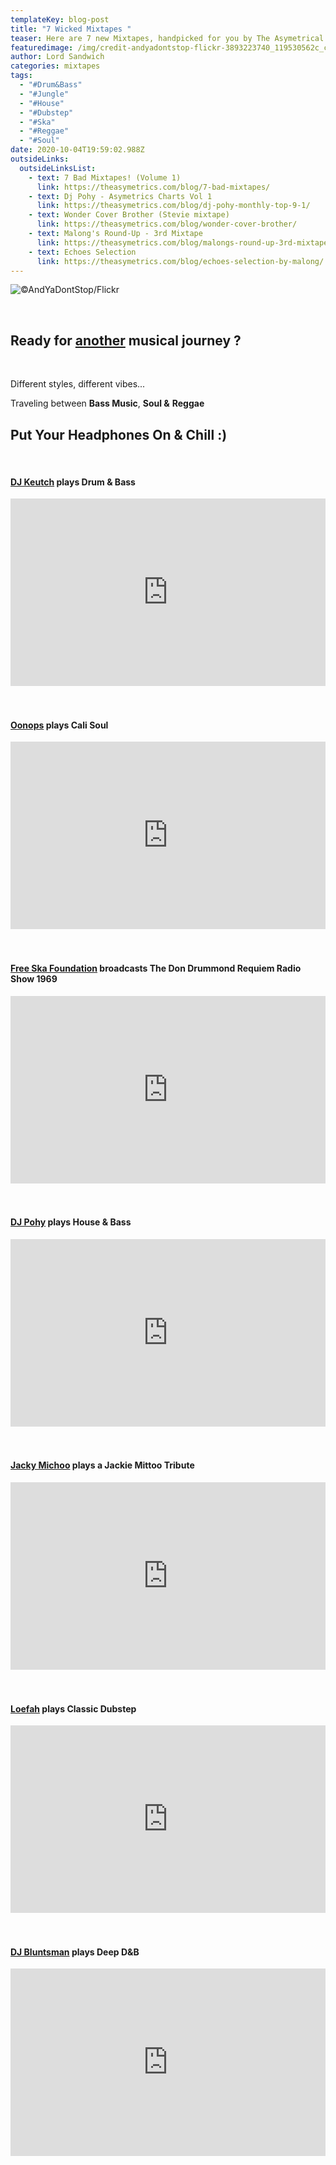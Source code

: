 ```yaml
---
templateKey: blog-post
title: "7 Wicked Mixtapes "
teaser: Here are 7 new Mixtapes, handpicked for you by The Asymetrical Team.
featuredimage: /img/credit-andyadontstop-flickr-3893223740_119530562c_c.jpg
author: Lord Sandwich
categories: mixtapes
tags:
  - "#Drum&Bass"
  - "#Jungle"
  - "#House"
  - "#Dubstep"
  - "#Ska"
  - "#Reggae"
  - "#Soul"
date: 2020-10-04T19:59:02.988Z
outsideLinks:
  outsideLinksList:
    - text: 7 Bad Mixtapes! (Volume 1)
      link: https://theasymetrics.com/blog/7-bad-mixtapes/
    - text: Dj Pohy - Asymetrics Charts Vol 1
      link: https://theasymetrics.com/blog/dj-pohy-monthly-top-9-1/
    - text: Wonder Cover Brother (Stevie mixtape)
      link: https://theasymetrics.com/blog/wonder-cover-brother/
    - text: Malong's Round-Up - 3rd Mixtape
      link: https://theasymetrics.com/blog/malongs-round-up-3rd-mixtape/
    - text: Echoes Selection
      link: https://theasymetrics.com/blog/echoes-selection-by-malong/
---
```

![](/img/theasymetrics_credit_andyadontstop_small.jpg "©AndYaDontStop/Flickr")

<br>

## Ready for [another](https://theasymetrics.com/7-bad-mixtapes/) musical journey ?

<br>

Different styles, different vibes...

Traveling between **Bass Music**, **Soul &** **Reggae**

## Put Your Headphones On & Chill :)

<br>

#### [DJ Keutch](https://www.facebook.com/djkeutch/) plays Drum & Bass

<iframe width="100%" height="300" src="https://www.mixcloud.com/widget/iframe/?light=1&feed=%2FDrumTaBass%2Fdtb-flavour-14-keutch%2F" frameborder="0" ></iframe>

<br>

<br>

<br>

#### [Oonops](http://brooklynradio.com/oonops-drops/) plays Cali Soul

<iframe width="100%" height="300" src="https://www.mixcloud.com/widget/iframe/?light=1&feed=%2Fbrooklynradio%2Fcalifornia-soul-2%2F" frameborder="0" ></iframe>

<br>

<br>

<br>

#### [Free Ska Foundation](http://freeskafoundation.blogspot.com/) broadcasts The Don Drummond Requiem Radio Show 1969

<iframe width="100%" height="300" src="https://www.mixcloud.com/widget/iframe/?light=1&feed=%2FFreeskafoundation%2Fdon-drummond-requiem-radio-show-originally-broadcast-in-kingston-from-rjr-in-1969%2F" frameborder="0" ></iframe>

<br>

<br>

<br>

#### [DJ Pohy](https://theasymetrics.com/dj-pohy-monthly-top-9-1/) plays House & Bass

<iframe width="100%" height="300" src="https://www.mixcloud.com/widget/iframe/?light=1&feed=%2Fdjpohy%2Fraskattas-radio-night-with-croustibass-bass-house-mix-by-dj-pohy-06062020%2F" frameborder="0" ></iframe>

<br>

<br>

<br>

#### [](https://www.reverbnation.com/jackiemichou)[Jacky Michoo](https://www.facebook.com/jackie.michou) plays a Jackie Mittoo Tribute

<iframe width="100%" height="300" src="https://www.mixcloud.com/widget/iframe/?light=1&feed=%2Fjackiemichou%2Ftribute-to-jackie-mittoo-1%2F" frameborder="0" ></iframe>

<br>

<br>

<br>

#### [Loefah](https://www.discogs.com/artist/207974-Loefah) plays Classic Dubstep

<iframe width="100%" height="300" src="https://www.mixcloud.com/widget/iframe/?light=1&feed=%2FRadarRadioLDN%2Floefah-classic-dubstep-set-tectonic-takeover-11th-february-2018%2F" frameborder="0" ></iframe>

<br>

<br>

<br>

#### [DJ Bluntsman](https://www.facebook.com/DjBluntsman/) plays Deep D&B

<iframe width="100%" height="300" src="https://www.mixcloud.com/widget/iframe/?light=1&feed=%2Fdjbluntsman%2Fdeep-everytime-2007%2F" frameborder="0" ></iframe>
